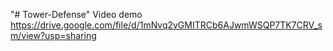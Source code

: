 "# Tower-Defense" 
Video demo
https://drive.google.com/file/d/1mNvq2vGMITRCb6AJwmWSQP7TK7CRV_sm/view?usp=sharing
